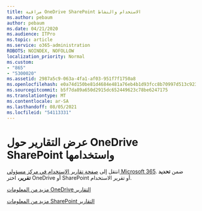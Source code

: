 ```yaml
---
title: مراقبة OneDrive SharePoint الاستخدام والنشاط
ms.author: pebaum
author: pebaum
ms.date: 04/21/2020
ms.audience: ITPro
ms.topic: article
ms.service: o365-administration
ROBOTS: NOINDEX, NOFOLLOW
localization_priority: Normal
ms.custom:
- "865"
- "5300020"
ms.assetid: 2987a5c9-063a-4fa1-af03-951f7f1750a8
ms.openlocfilehash: e0a74d150be81d4684e481a76eb4b1d93fcc8b70997d513c9230406f520d1ec2
ms.sourcegitcommit: b5f7da89a650d2915dc652449623c78be6247175
ms.translationtype: MT
ms.contentlocale: ar-SA
ms.lasthandoff: 08/05/2021
ms.locfileid: "54113331"
---
```

# <a name="view-reports-on-onedrive-and-sharepoint-activity-and-usage"></a>عرض التقارير حول OneDrive SharePoint واستخدامها

انتقل إلى [صفحة تقارير الاستخدام في مركز مسؤولي Microsoft 365](https://admin.microsoft.com/AdminPortal/Home). ضمن **تحديد تقرير،** اختر OneDrive أو SharePoint أو تقرير الاستخدام.
  
[مزيد من المعلومات OneDrive التقارير](https://go.microsoft.com/fwlink/?linkid=875239)
  
[مزيد من المعلومات SharePoint التقارير](https://go.microsoft.com/fwlink/?linkid=875240)
  